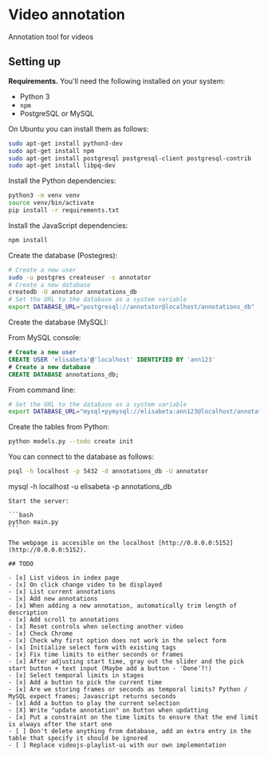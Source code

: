 # Video annotation

Annotation tool for videos

## Setting up

**Requirements.**
You'll need the following installed on your system:

* Python 3
* `npm`
* PostgreSQL or MySQL


On Ubuntu you can install them as follows:

```bash
sudo apt-get install python3-dev
sudo apt-get install npm
sudo apt-get install postgresql postgresql-client postgresql-contrib
sudo apt-get install libpq-dev
```

Install the Python dependencies:

```bash
python3 -m venv venv
source venv/bin/activate
pip install -r requirements.txt
```

Install the JavaScript dependencies:

```bash
npm install
```

Create the database (Postegres):

```bash
# Create a new user
sudo -u postgres createuser -s annotator
# Create a new database
createdb -U annotator annotations_db
# Set the URL to the database as a system variable
export DATABASE_URL="postgresql://annotator@localhost/annotations_db"
```

Create the database (MySQL):

From MySQL console:

```sql
# Create a new user
CREATE USER 'elisabeta'@'localhost' IDENTIFIED BY 'ann123'
# Create a new database
CREATE DATABASE annotations_db;
```

From command line:

```bash
# Set the URL to the database as a system variable
export DATABASE_URL="mysql+pymysql://elisabeta:ann123@localhost/annotations_db";
```

Create the tables from Python:

```bash
python models.py --todo create init
```

You can connect to the database as follows:

```bash
psql -h localhost -p 5432 -d annotations_db -U annotator
```
mysql -h localhost -u elisabeta -p annotations_db

````````
Start the server:

```bash
python main.py
```

The webpage is accesible on the localhost [http://0.0.0.0:5152](http://0.0.0.0:5152).

## TODO

- [x] List videos in index page
- [x] On click change video to be displayed
- [x] List current annotations
- [x] Add new annotations
- [x] When adding a new annotation, automatically trim length of description
- [x] Add scroll to annotations
- [x] Reset controls when selecting another video
- [x] Check Chrome
- [x] Check why first option does not work in the select form
- [x] Initialize select form with existing tags
- [x] Fix time limits to either seconds or frames
- [x] After adjusting start time, gray out the slider and the pick start button + text input (Maybe add a button - 'Done'?!)
- [x] Select temporal limits in stages
- [x] Add a button to pick the current time
- [x] Are we storing frames or seconds as temporal limits? Python / MySQL expect frames; Javascript returns seconds
- [x] Add a button to play the current selection
- [X] Write "update annotation" on button when updatting
- [x] Put a constraint on the time limits to ensure that the end limit is always after the start one
- [ ] Don't delete anything from database, add an extra entry in the table that specify it should be ignored
- [ ] Replace videojs-playlist-ui with our own implementation
